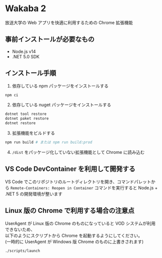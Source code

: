 # Wakaba 2

放送大学の Web アプリを快適に利用するための Chrome 拡張機能

## 事前インストールが必要なもの

- Node.js v14
- .NET 5.0 SDK

## インストール手順

1. 依存している npm パッケージをインストールする

```bash
npm ci
```

2. 依存している nuget パッケージをインストールする

```bash
dotnet tool restore
dotnet paket restore
dotnet restore
```

3. 拡張機能をビルドする

```bash
npm run build # または npm run build:prod
```

4. ``/dist`` をパッケージ化していない拡張機能として Chrome に読み込む

## VS Code DevContainer を利用して開発する

VS Code でこのリポジトリのルートディレクトリを開き、コマンドパレットから ``Remote-Containers: Reopen in Container`` コマンドを実行すると Node.js + .NET 5 の開発環境が整います

## Linux 版の Chrome で利用する場合の注意点

UserAgent が Linux 版の Chrome のものになっていると VOD システムが利用できないため、  
以下のようにスクリプトから Chrome を起動するようにしてください。  
(一時的に UserAgent が Windows 版 Chrome のものに上書きされます)

```bash
./scripts/launch
```
